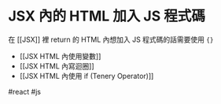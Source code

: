 # JSX 內的 HTML 加入 JS 程式碼
在 [[JSX]] 裡 return 的 HTML 內想加入 JS 程式碼的話需要使用 `{}`

- [[JSX HTML 內使用變數]]
- [[JSX HTML 內寫迴圈]]
- [[JSX HTML 內使用 if (Tenery Operator)]]

#react #js